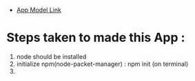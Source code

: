 - [App Model Link](https://app.eraser.io/workspace/YtPqZ1VogxGy1jzIDkzj)

# Steps taken to made this App : 
1) node should be installed
2) initialize npm(node-packet-manager) : npm init (on terminal)
3) 